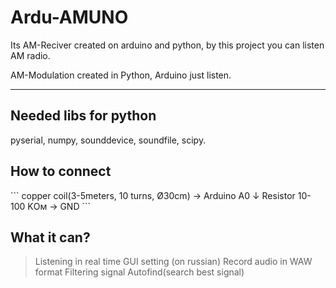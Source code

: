# Ardu-AMUNO
 Its AM-Reciver created on arduino and python, by this project you can listen AM radio.

AM-Modulation created in Python, Arduino just listen.

 ---

## Needed libs for python

pyserial, numpy, sounddevice, soundfile, scipy.

## How to connect
 \```
copper coil(3-5meters, 10 turns, Ø30cm) → Arduino A0
              ↓
         Resistor 10-100 KОм → GND
 \```

 ## What it can?
 > Listening in real time
 > GUI setting (on russian)
 > Record audio in WAW format
 > Filtering signal
 > Autofind(search best signal)

